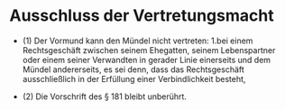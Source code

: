 # Ausschluss der Vertretungsmacht

- (1) Der Vormund kann den Mündel nicht vertreten: 1.bei einem Rechtsgeschäft zwischen seinem Ehegatten, seinem Lebenspartner oder einem seiner Verwandten in gerader Linie einerseits und dem Mündel andererseits, es sei denn, dass das Rechtsgeschäft ausschließlich in der Erfüllung einer Verbindlichkeit besteht,

- (2) Die Vorschrift des § 181 bleibt unberührt.

